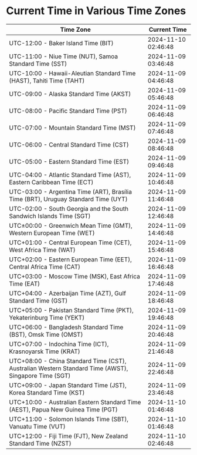 # Current Time in Various Time Zones

| Time Zone | Current Time |
|-----------|--------------|
| UTC-12:00 - Baker Island Time (BIT) | 2024-11-10 02:46:48 |
| UTC-11:00 - Niue Time (NUT), Samoa Standard Time (SST) | 2024-11-09 03:46:48 |
| UTC-10:00 - Hawaii-Aleutian Standard Time (HAST), Tahiti Time (TAHT) | 2024-11-09 04:46:48 |
| UTC-09:00 - Alaska Standard Time (AKST) | 2024-11-09 05:46:48 |
| UTC-08:00 - Pacific Standard Time (PST) | 2024-11-09 06:46:48 |
| UTC-07:00 - Mountain Standard Time (MST) | 2024-11-09 07:46:48 |
| UTC-06:00 - Central Standard Time (CST) | 2024-11-09 08:46:48 |
| UTC-05:00 - Eastern Standard Time (EST) | 2024-11-09 09:46:48 |
| UTC-04:00 - Atlantic Standard Time (AST), Eastern Caribbean Time (ECT) | 2024-11-09 10:46:48 |
| UTC-03:00 - Argentina Time (ART), Brasília Time (BRT), Uruguay Standard Time (UYT) | 2024-11-09 11:46:48 |
| UTC-02:00 - South Georgia and the South Sandwich Islands Time (SGT) | 2024-11-09 12:46:48 |
| UTC±00:00 - Greenwich Mean Time (GMT), Western European Time (WET) | 2024-11-09 14:46:48 |
| UTC+01:00 - Central European Time (CET), West Africa Time (WAT) | 2024-11-09 15:46:48 |
| UTC+02:00 - Eastern European Time (EET), Central Africa Time (CAT) | 2024-11-09 16:46:48 |
| UTC+03:00 - Moscow Time (MSK), East Africa Time (EAT) | 2024-11-09 17:46:48 |
| UTC+04:00 - Azerbaijan Time (AZT), Gulf Standard Time (GST) | 2024-11-09 18:46:48 |
| UTC+05:00 - Pakistan Standard Time (PKT), Yekaterinburg Time (YEKT) | 2024-11-09 19:46:48 |
| UTC+06:00 - Bangladesh Standard Time (BST), Omsk Time (OMST) | 2024-11-09 20:46:48 |
| UTC+07:00 - Indochina Time (ICT), Krasnoyarsk Time (KRAT) | 2024-11-09 21:46:48 |
| UTC+08:00 - China Standard Time (CST), Australian Western Standard Time (AWST), Singapore Time (SGT) | 2024-11-09 22:46:48 |
| UTC+09:00 - Japan Standard Time (JST), Korea Standard Time (KST) | 2024-11-09 23:46:48 |
| UTC+10:00 - Australian Eastern Standard Time (AEST), Papua New Guinea Time (PGT) | 2024-11-10 01:46:48 |
| UTC+11:00 - Solomon Islands Time (SBT), Vanuatu Time (VUT) | 2024-11-10 01:46:48 |
| UTC+12:00 - Fiji Time (FJT), New Zealand Standard Time (NZST) | 2024-11-10 02:46:48 |

